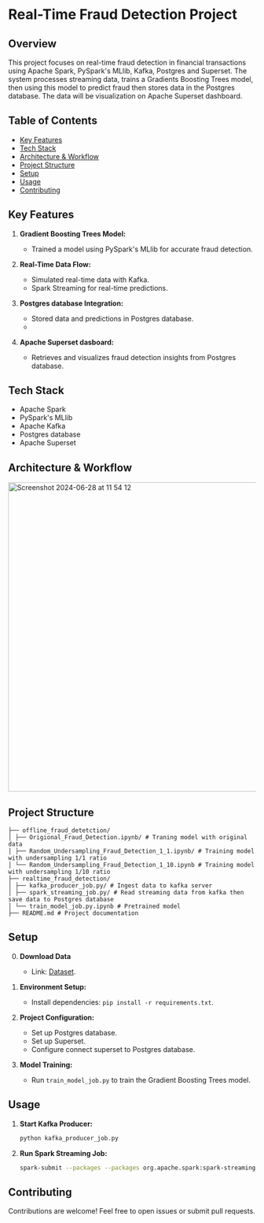 # Real-Time Fraud Detection Project

## Overview

This project focuses on real-time fraud detection in financial transactions using Apache Spark, PySpark's MLlib, Kafka, Postgres and Superset. The system processes streaming data, trains a Gradients Boosting Trees model, then using this model to predict fraud then stores data in the Postgres database. The data will be visualization on Apache Superset dashboard.

## Table of Contents

- [Key Features](#key-features)
- [Tech Stack](#tech-stack)
- [Architecture & Workflow](#architecture--workflow)
- [Project Structure](#project-structure)
- [Setup](#setup)
- [Usage](#usage)
- [Contributing](#contributing)

## Key Features

1. **Gradient Boosting Trees Model:**
   - Trained a model using PySpark's MLlib for accurate fraud detection.

2. **Real-Time Data Flow:**
   - Simulated real-time data with Kafka.
   - Spark Streaming for real-time predictions.

3. **Postgres database Integration:**
   - Stored data and predictions in Postgres database.
   - 
4. **Apache Superset dasboard:**
   - Retrieves and visualizes fraud detection insights from Postgres database.

## Tech Stack
- Apache Spark
- PySpark's MLlib
- Apache Kafka
- Postgres database
- Apache Superset
## Architecture & Workflow

<img width="628" alt="Screenshot 2024-06-28 at 11 54 12" src="https://github.com/vuthainguyen1602/fraud_detection/assets/39717457/a26b32ae-6729-4cf8-ae37-aeb49945f1e8">


## Project Structure
```
├── offline_fraud_detetction/ 
│ ├── Origional_Fraud_Detection.ipynb/ # Traning model with original data
│ ├── Random_Undersampling_Fraud_Detection_1_1.ipynb/ # Training model with undersampling 1/1 ratio 
│ └── Random_Undersampling_Fraud_Detection_1_10.ipynb # Training model with undersampling 1/10 ratio
├── realtime_fraud_detection/
│ ├── kafka_producer_job.py/ # Ingest data to kafka server 
│ ├── spark_streaming_job.py/ # Read streaming data from kafka then save data to Postgres database
│ └── train_model_job.py.ipynb # Pretrained model 
├── README.md # Project documentation
```


## Setup

0. **Download Data**
   - Link: [Dataset](https://www.kaggle.com/datasets/ealaxi/paysim1).

1. **Environment Setup:**
   - Install dependencies: `pip install -r requirements.txt`.

2. **Project Configuration:**
   - Set up Postgres database.
   - Set up Superset.
   - Configure connect superset to Postgres database.

3. **Model Training:**
   - Run `train_model_job.py` to train the Gradient Boosting Trees model.


## Usage

1. **Start Kafka Producer:**
   ```bash
   python kafka_producer_job.py

2. **Run Spark Streaming Job:**
   ```bash
   spark-submit --packages --packages org.apache.spark:spark-streaming-kafka-0-10_2.13:3.5.1,org.apache.spark:spark-sql-kafka-0-10_2.13:3.5.1 pyspark-shell spark_streaming_job.py

## Contributing

Contributions are welcome! Feel free to open issues or submit pull requests.
